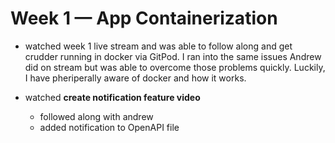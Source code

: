 # Week 1 — App Containerization

- watched week 1 live stream and was able to follow along and get crudder running in docker via GitPod. I ran into the same issues Andrew did on stream but was able to overcome those problems quickly. Luckily, I have pheriperally aware of docker and how it works.

- watched **create notification feature video**
    - followed along with andrew
    - added notification to OpenAPI file